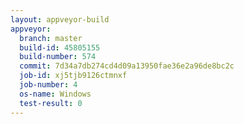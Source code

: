 ```yaml
---
layout: appveyor-build
appveyor:
  branch: master
  build-id: 45805155
  build-number: 574
  commit: 7d34a7db274cd4d09a13950fae36e2a96de8bc2c
  job-id: xj5tjb9126ctmnxf
  job-number: 4
  os-name: Windows
  test-result: 0
---
```

